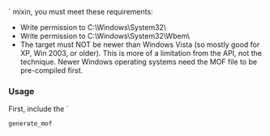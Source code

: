 ` mixin, you must meet these requirements:

* Write permission to C:\Windows\System32\
* Write permission to C:\Windows\System32\Wbem\
* The target must NOT be newer than Windows Vista (so mostly good for XP, Win 2003, or older). This is more of a limitation from the API, not the technique. Newer Windows operating systems need the MOF file to be pre-compiled first.

### Usage

First, include the `

`generate_mof`

